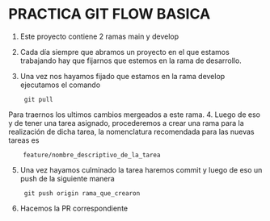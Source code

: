 # PRACTICA GIT FLOW BASICA


1. Este proyecto contiene 2 ramas main y develop
2. Cada día siempre que abramos un proyecto en el que estamos trabajando hay que fijarnos que estemos en la rama de desarrollo.
3. Una vez nos hayamos fijado que estamos en la rama develop ejecutamos el comando
    
        git pull

Para traernos los ultimos cambios mergeados a este rama.
4. Luego de eso y de tener una tarea asignado, procederemos a crear una rama para la realización de dicha tarea, la nomenclatura recomendada para las nuevas tareas es 
    
        feature/nombre_descriptivo_de_la_tarea
5. Una vez hayamos culminado la tarea haremos commit y luego de eso un push de la siguiente manera

        git push origin rama_que_crearon

6. Hacemos la PR correspondiente
